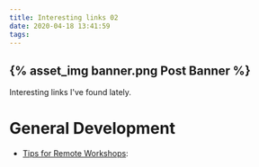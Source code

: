 ```yaml
---
title: Interesting links 02
date: 2020-04-18 13:41:59
tags:
---
```


{% asset_img banner.png Post Banner %}
---

Interesting links I've found lately.


# General Development

- [Tips for Remote Workshops](https://brianilland.me/2020/04/16/tips-for-running-remote-discovery-workshops-during-a-pandemic/): 